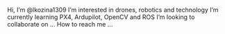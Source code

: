 Hi, I’m @lkozina1309
I’m interested in drones, robotics and technology
I’m currently learning PX4, Ardupilot, OpenCV and ROS
I’m looking to collaborate on ...
How to reach me ...

<!---
lkozina1309/lkozina1309 is a ✨ special ✨ repository because its `README.md` (this file) appears on your GitHub profile.
You can click the Preview link to take a look at your changes.
--->
